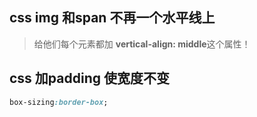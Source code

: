 ## css img 和span 不再一个水平线上
> 给他们每个元素都加 **vertical-align: middle**这个属性！
## css 加padding 使宽度不变
```css
box-sizing:border-box;
```